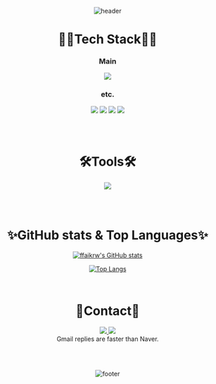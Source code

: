 <div align="center">


  ![header](https://capsule-render.vercel.app/api?type=waving&color=02e5ed&height=200&section=header&text=A%20Brief%20Introduction&fontColor=ffffff&fontAlignY=30&fontSize=35&desc=of%20JeongHyewon's%20github😎&descAlignY=50&animation=fadeIn)


  
  # 👩‍💻Tech Stack👩‍💻
  
  ### Main
  <img src="https://img.shields.io/badge/Java-007396?style=for-the-badge&logo=Java&logoColor=ffffff">
  
  ### etc.
  <img src="https://img.shields.io/badge/MySQL-4479A1?style=for-the-badge&logo=MySQL&logoColor=ffffff">
  <img src="https://img.shields.io/badge/JavaScript-F7DF1E?style=for-the-badge&logo=JavaScript&logoColor=ffffff">
  <img src="https://img.shields.io/badge/HTML5-E34F26?style=for-the-badge&logo=HTML5&logoColor=ffffff">
  <img src="https://img.shields.io/badge/CSS3-1572B6?style=for-the-badge&logo=Css3&logoColor=ffffff">
  

  <br><br>

  # 🛠️Tools🛠️
  
  <img src="https://img.shields.io/badge/SpringBoot-6DB33F?style=for-the-badge&logo=SpringBoot&logoColor=ffffff">
  
  

  <br><br>

  # ✨GitHub stats & Top Languages✨
   [![ffaikrw's GitHub stats](https://github-readme-stats.vercel.app/api?username=ffaikrw&show_icons=true&theme=tokyonight&bg_color=ffffff&include_all_commits=true&border_color=86B3FD&custom_title=Hyewon's%20GitHub%20stats)](https://github.com/ffaikrw/github-readme-stats)

   [![Top Langs](https://github-readme-stats.vercel.app/api/top-langs/?username=ffaikrw&layout=compact&title_color=86B3FD&body_color=86B3FD&border_color=86B3FD)](https://github.com/ffaikrw/github-readme-stats)
  
  <br>

  # 📧Contact📧
  <a href="ffaikrw@gmail.com" target="_blank" align="center">
    <img src="https://img.shields.io/badge/Gmail-EA4335?style=flat-square&logo=Gmail&logoColor=white"/>
  </a>
  
  <a href="jhwn0202@naver.com" target="_blank" align="center">
    <img src="https://img.shields.io/badge/Naver-03C75A?style=flat-square&logo=Naver&logoColor=white"/>
  </a>
  
  <br>
  Gmail replies are faster than Naver.
  
  <br><br>
  
  ![footer](https://capsule-render.vercel.app/api?type=waving&color=02e5ed&height=200&section=footer&text=🌊%20🌊%20🌊&fontAlignY=65&fontSize=30&animation=fadeIn)

</div>

